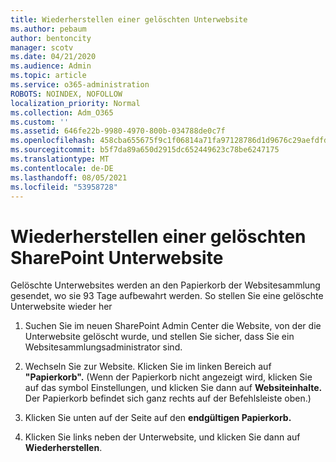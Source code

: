 ```yaml
---
title: Wiederherstellen einer gelöschten Unterwebsite
ms.author: pebaum
author: bentoncity
manager: scotv
ms.date: 04/21/2020
ms.audience: Admin
ms.topic: article
ms.service: o365-administration
ROBOTS: NOINDEX, NOFOLLOW
localization_priority: Normal
ms.collection: Adm_O365
ms.custom: ''
ms.assetid: 646fe22b-9980-4970-800b-034788de0c7f
ms.openlocfilehash: 458cba655675f9c1f06814a71fa97128786d1d9676c29aefdfd752c2d26917d2
ms.sourcegitcommit: b5f7da89a650d2915dc652449623c78be6247175
ms.translationtype: MT
ms.contentlocale: de-DE
ms.lasthandoff: 08/05/2021
ms.locfileid: "53958728"
---
```

# <a name="restore-a-deleted-sharepoint-subsite"></a>Wiederherstellen einer gelöschten SharePoint Unterwebsite

Gelöschte Unterwebsites werden an den Papierkorb der Websitesammlung gesendet, wo sie 93 Tage aufbewahrt werden. So stellen Sie eine gelöschte Unterwebsite wieder her
  
1. Suchen Sie im neuen SharePoint Admin Center die Website, von der die Unterwebsite gelöscht wurde, und stellen Sie sicher, dass Sie ein Websitesammlungsadministrator sind. 
    
2. Wechseln Sie zur Website. Klicken Sie im linken Bereich auf **"Papierkorb".** (Wenn der Papierkorb nicht angezeigt wird, klicken Sie auf das symbol Einstellungen, und klicken Sie dann auf **Websiteinhalte.** Der Papierkorb befindet sich ganz rechts auf der Befehlsleiste oben.)
    
3. Klicken Sie unten auf der Seite auf den **endgültigen Papierkorb.**
    
4. Klicken Sie links neben der Unterwebsite, und klicken Sie dann auf **Wiederherstellen**.
    

